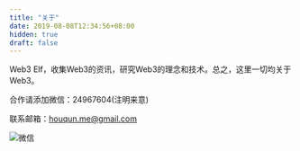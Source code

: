 ```yaml
---
title: "关于"
date: 2019-08-08T12:34:56+08:00
hidden: true
draft: false
---
```


Web3 Elf，收集Web3的资讯，研究Web3的理念和技术。总之，这里一切均关于Web3。

合作请添加微信：24967604(注明来意)

联系邮箱：houqun.me@gmail.com

![微信](/images/thuhhqq.jpg)

